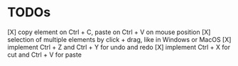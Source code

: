 # TODOs

[X] copy element on Ctrl + C, paste on Ctrl + V on mouse position
[X] selection of multiple elements by click + drag, like in Windows or MacOS
[X] implement Ctrl + Z and Ctrl + Y for undo and redo
[X] implement Ctrl + X for cut and Ctrl + V for paste
